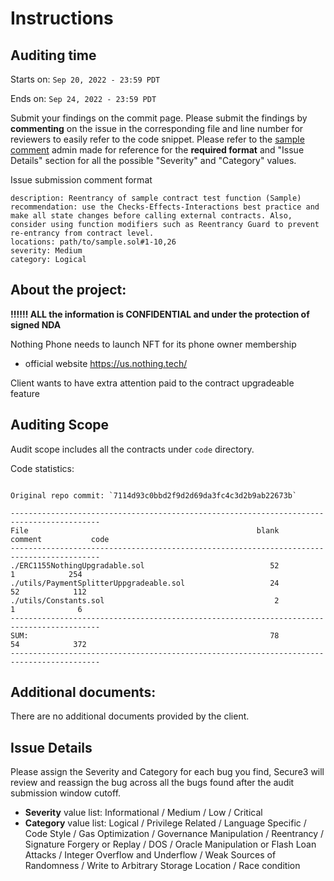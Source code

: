 # Instructions 
## Auditing time
Starts on: `Sep 20, 2022 - 23:59 PDT` 

Ends on: `Sep 24, 2022 - 23:59 PDT` 

Submit your findings on the commit page. Please submit the findings by **commenting** on the issue in the corresponding file and line number for reviewers to easily refer to the code snippet. Please refer to the [sample comment](TBD) admin made for reference for the **required format** and "Issue Details" section for all the possible "Severity" and "Category" values.

Issue submission comment format
```
description: Reentrancy of sample contract test function (Sample)
recommendation: use the Checks-Effects-Interactions best practice and make all state changes before calling external contracts. Also, consider using function modifiers such as Reentrancy Guard to prevent re-entrancy from contract level.
locations: path/to/sample.sol#1-10,26
severity: Medium
category: Logical
```


## About the project:

**!!!!!! ALL the information is CONFIDENTIAL and under the protection of signed NDA**

Nothing Phone needs to launch NFT for its phone owner membership
- official website https://us.nothing.tech/

Client wants to have extra attention paid to the contract upgradeable feature 


## Auditing Scope
Audit scope includes all the contracts under `code` directory.

Code statistics:
```

Original repo commit: `7114d93c0bbd2f9d2d69da3fc4c3d2b9ab22673b` 

------------------------------------------------------------------------------------------
File                                                   blank        comment           code
------------------------------------------------------------------------------------------
./ERC1155NothingUpgradable.sol                            52              1            254
./utils/PaymentSplitterUppgradeable.sol                   24             52            112
./utils/Constants.sol                                      2              1              6
------------------------------------------------------------------------------------------
SUM:                                                      78             54            372
------------------------------------------------------------------------------------------
```

## Additional documents:
There are no additional documents provided by the client.

## Issue Details
Please assign the Severity and Category for each bug you find, Secure3 will review and reassign the bug across all the bugs found after the audit submission window cutoff.

- **Severity** value list: Informational / Medium / Low / Critical
- **Category** value list: Logical / Privilege Related / Language Specific / Code Style / Gas Optimization / Governance Manipulation / Reentrancy / Signature Forgery or Replay / DOS / Oracle Manipulation or Flash Loan Attacks / Integer Overflow and Underflow / Weak Sources of Randomness / Write to Arbitrary Storage Location / Race condition

